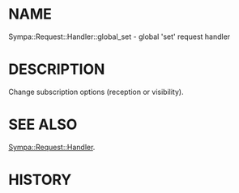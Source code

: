 # NAME

Sympa::Request::Handler::global\_set - global 'set' request handler

# DESCRIPTION

Change subscription options (reception or visibility).

# SEE ALSO

[Sympa::Request::Handler](./Sympa-Request-Handler.3.md).

# HISTORY
